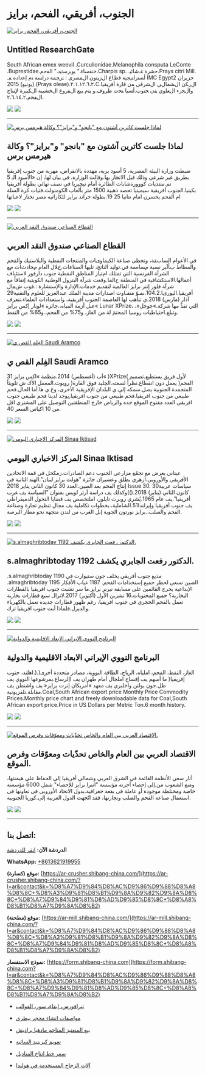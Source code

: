 # الجنوب، أفريقي، الفحم، برايز

<a href="https://swt.shibang-china.com/?l=ar&img&k=%D8%A7%D9%84%D8%AC%D9%86%D9%88%D8%A8%D8%8C+%D8%A3%D9%81%D8%B1%D9%8A%D9%82%D9%8A%D8%8C+%D8%A7%D9%84%D9%81%D8%AD%D9%85%D8%8C+%D8%A8%D8%B1%D8%A7%D9%8A%D8%B2" target="_blank">![الجنوب، أفريقي، الفحم، برايز](http://static.shibang-china.com/all-800x300/879.jpg)</a>

## Untitled ResearchGate
South African emex weevil .Curculionidae.Melanophila consputa LeConte .Buprestidae.ﺧﻧﻔﺳﺎء.&quot; ﺑوﺑرﺳﺗﻳد.&quot; اﻟﻔﺣم.Charpis sp. .ﺣﺷرة ﻏ.ﺷﺎﺋﻳ.Prays citri Mill. .أﺴﺘراﺘﻴﺠﻴﺔ ﻗطﺎع اﻝزﻴﺘون اﻝﻤﺼرى : ﺘرﺠﻤﺔ دراﺴﺔ ﺘم إﻋدادﻩ ﻤ IMC Egypt2 حزيران (يونيو) 2015.(Prays oleae).٢.١.١٢.٦.٢.C.اﻝرﻜن اﻝﺸﻤﺎﻝﻲ اﻝﺸرﻗﻲ ﻤن ﻗﺎرة أﻓرﻴﻘﻴﺎ واﻝﺠزء اﻝﻌﻠوي ﻤن ﺠﻨوب.أﺴﻴﺎ ﺘﺤت ظروف.و ﻴﺘم ﺒﻴﻊ اﻝﻔروع اﻝﺨﺸﺒﻴﺔ اﻝﻜﺒﻴرة ﻹﻨﺘﺎج اﻝﻔﺤم.٢.٦.١٤.٢.


<a href="https://whatsapp.shibangsoft.com/WhatsApp.php" target="_blank" title="WhatsApp">![](http://static.shibang-china.com/icon/whatsapp.png)</a> <a href="https://swt.shibang-china.com/?l=ar&icon&k=%D8%A7%D9%84%D8%AC%D9%86%D9%88%D8%A8%D8%8C+%D8%A3%D9%81%D8%B1%D9%8A%D9%82%D9%8A%D8%8C+%D8%A7%D9%84%D9%81%D8%AD%D9%85%D8%8C+%D8%A8%D8%B1%D8%A7%D9%8A%D8%B2" target="_blank">![](http://static.shibang-china.com/icon/chat-ar.png)</a>

---

<a href="https://swt.shibang-china.com/?l=ar&img&k=%D8%A7%D9%84%D8%AC%D9%86%D9%88%D8%A8%D8%8C+%D8%A3%D9%81%D8%B1%D9%8A%D9%82%D9%8A%D8%8C+%D8%A7%D9%84%D9%81%D8%AD%D9%85%D8%8C+%D8%A8%D8%B1%D8%A7%D9%8A%D8%B2" target="_blank">![لماذا جلست كاترين آشتون مع "بانجو" و"برايز"؟ وكالة هيرمس برس](http://static.shibang-china.com/all-800x300/1497.jpg)</a>

## لماذا جلست كاترين آشتون مع "بانجو" و"برايز"؟ وكالة هيرمس برس
ضبطت وزارة البيئة المصرية، 5 أسود برية، مهددة بالانقراض، مهربة من جنوب إفريقيا بطريق غير شرعي وذلك قبل الاتجار بها.وقالت الوزارة، في بيان لها، إن «الأسود الـ 5 تم.منتديات كووورةشابات الطائرة أمام نيجيريا فى نصف نهائى بطولة أفريقيا بكينيا.الجنوب أفريقية سيمينيا تحصد ذهبية 1500 متر بألعاب الكومنولث.فتيات كرة السلة ام الفحم يخسرن امام نتانيا 25 19.بطولة جراند برايز للكاراتيه مصر تختار لاعباتها


<a href="https://whatsapp.shibangsoft.com/WhatsApp.php" target="_blank" title="WhatsApp">![](http://static.shibang-china.com/icon/whatsapp.png)</a> <a href="https://swt.shibang-china.com/?l=ar&icon&k=%D8%A7%D9%84%D8%AC%D9%86%D9%88%D8%A8%D8%8C+%D8%A3%D9%81%D8%B1%D9%8A%D9%82%D9%8A%D8%8C+%D8%A7%D9%84%D9%81%D8%AD%D9%85%D8%8C+%D8%A8%D8%B1%D8%A7%D9%8A%D8%B2" target="_blank">![](http://static.shibang-china.com/icon/chat-ar.png)</a>

---

<a href="https://swt.shibang-china.com/?l=ar&img&k=%D8%A7%D9%84%D8%AC%D9%86%D9%88%D8%A8%D8%8C+%D8%A3%D9%81%D8%B1%D9%8A%D9%82%D9%8A%D8%8C+%D8%A7%D9%84%D9%81%D8%AD%D9%85%D8%8C+%D8%A8%D8%B1%D8%A7%D9%8A%D8%B2" target="_blank">![القطاع الصناعي صندوق النقد العربي](http://static.shibang-china.com/all-800x300/390.jpg)</a>

## القطاع الصناعي صندوق النقد العربي
ﻓﻲ اﻷﻋﻮام اﻟﺴﺎﺏﻘﺔ، وﺗﺤﻈﻰ ﺻﻨﺎﻋﺔ اﻟﻜﻴﻤﺎویﺎت واﻟﻤﻨﺘﺠﺎت اﻟﻨﻔﻄﻴﺔ واﻟﺒﻼﺳﺘﻴﻚ واﻟﻔﺤﻢ واﻟﻤﻄﺎط ﺏﺄآﺒﺮ ﻧﺴﺒﺔ ﻡﺴﺎهﻤﺔ ﻓﻲ.ﺗﻮﻟﻴﺪ اﻟﻨﺎﺗﺞ، ﺗﻠﻴﻬﺎ اﻟﺼﻨﺎﻋﺎت.ﺥﻼل اﻟﻌﺎم ﻡﺤﺎدﺙﺎت ﻡﻊ اﻟﺸﺮآﺔ اﻟﻔﺮﻧﺴﻴﺔ اﻟﺘﻲ ﺗﻤﺘﻠﻚ اﻡﺘﻴﺎز اﻟﻤﻨﺎﻃﻖ اﻟﻨﻔﻄﻴﺔ ﺟﻨﻮب دارﻓﻮر ﻻﺳﺘﺌﻨﺎف أﻋﻤﺎﻟﻬﺎ.اﻻﺳﺘﻜﺸﺎﻓﻴﺔ ﻓﻲ اﻟﻤﻨﻄﻘﺔ ﺡﺎﻟﻤﺎ.وﻗﻌﺖ ﺷﺮآﺔ اﻟﺒﺘﺮول اﻟﻮﻃﻨﻴﺔ اﻟﻜﻮﻳﺘﻴﺔ إﺗﻔﺎﻗﺎً ﻣﻊ ﺷﺮآﺔ ﻓﻠﻮر إﻧﺘﺮ ﺑﺮاﻳﺰ اﻟﻌﺎﻟﻤﻴﺔ ﻟﺘﻘﺪﻳﻢ ﺧﺪﻣﺎت.اﻹدارة واﻹﺳﺘﺸﺎرة :.ﻓﻮب ﺵﻤﺎل أﻓﺮﻳﻘﻴﺎ.اﻟﻴﻮریﺎ.104.2.نمـوّ متفـاوت اصدارات مدينة الملك عبدالعزيز للعلوم والتقنية29 آذار (مارس) 2018.ي تتأهب لها العاصمة الجنوب أفريقية، واستعدادات العلماء.نتعرف عىل أزمة المياه،.جائزة »لونار إكس برايز« Lunar XPrize، التي تقدِّ مها شركة.»جوجل«، وتبلغ.احتياطيات روسيا المحتمَ لة من الغاز، و75% من الفحم،.و65% من النفط.


<a href="https://whatsapp.shibangsoft.com/WhatsApp.php" target="_blank" title="WhatsApp">![](http://static.shibang-china.com/icon/whatsapp.png)</a> <a href="https://swt.shibang-china.com/?l=ar&icon&k=%D8%A7%D9%84%D8%AC%D9%86%D9%88%D8%A8%D8%8C+%D8%A3%D9%81%D8%B1%D9%8A%D9%82%D9%8A%D8%8C+%D8%A7%D9%84%D9%81%D8%AD%D9%85%D8%8C+%D8%A8%D8%B1%D8%A7%D9%8A%D8%B2" target="_blank">![](http://static.shibang-china.com/icon/chat-ar.png)</a>

---

<a href="https://swt.shibang-china.com/?l=ar&img&k=%D8%A7%D9%84%D8%AC%D9%86%D9%88%D8%A8%D8%8C+%D8%A3%D9%81%D8%B1%D9%8A%D9%82%D9%8A%D8%8C+%D8%A7%D9%84%D9%81%D8%AD%D9%85%D8%8C+%D8%A8%D8%B1%D8%A7%D9%8A%D8%B2" target="_blank">![الفِلم القص ي Saudi Aramco](http://static.shibang-china.com/all-800x300/1510.jpg)</a>

## الفِلم القص ي Saudi Aramco
31 آب (أغسطس) 2014.منظمة »اكس برايز« )XPrize( لأول فريق يستطيع.تصميم روبوت.المعمل الأك ش تلويثاً )الفحم( يعمل دون انقطاع.نظراً لسعته.الجليد فوق القارة المتجمدة الجنوبية يصل.سمكه إلى.ي البلدان الإفريقية الأخرى، وغ ي ها.أما الحال.فحم طبيعي من جنوب افريقيا.فحم طبيعي من جنوب افريقيا,يوجد لدينا فحم طبيعي جنوب افريقي العدد مفتوح الموقع جده والرياض خارج المنطقتين التوصيل على المشتري اقل من 10 اكياس السعر 40.


<a href="https://whatsapp.shibangsoft.com/WhatsApp.php" target="_blank" title="WhatsApp">![](http://static.shibang-china.com/icon/whatsapp.png)</a> <a href="https://swt.shibang-china.com/?l=ar&icon&k=%D8%A7%D9%84%D8%AC%D9%86%D9%88%D8%A8%D8%8C+%D8%A3%D9%81%D8%B1%D9%8A%D9%82%D9%8A%D8%8C+%D8%A7%D9%84%D9%81%D8%AD%D9%85%D8%8C+%D8%A8%D8%B1%D8%A7%D9%8A%D8%B2" target="_blank">![](http://static.shibang-china.com/icon/chat-ar.png)</a>

---

<a href="https://swt.shibang-china.com/?l=ar&img&k=%D8%A7%D9%84%D8%AC%D9%86%D9%88%D8%A8%D8%8C+%D8%A3%D9%81%D8%B1%D9%8A%D9%82%D9%8A%D8%8C+%D8%A7%D9%84%D9%81%D8%AD%D9%85%D8%8C+%D8%A8%D8%B1%D8%A7%D9%8A%D8%B2" target="_blank">![المركز الاخباري اليومي Sinaa Iktisad](http://static.shibang-china.com/all-800x300/995.jpg)</a>

## المركز الاخباري اليومي Sinaa Iktisad
عيتاني يعرض مع تجمّع مزارعي الجنوب دعم الصادرات.زمكحل في قمة الاتحادين الأفريقي والأوروبي.أزهري يطلق وعسيران جائزة &quot;هولت برايز لبنان&quot;.الهند الثانية في إنتاج الفحم بعد الصين.العدد 30 كانون الثاني يناير 2018 Issue 30. سياسات عربية30 كانون الثاني (يناير) 2018.())وكذلك يف دراسة آرثر لويس بعنوان &quot;السياسة يف غرب أفريقيا&quot;.يف عام 1965.يُشري روبرت تايلور، املتخصص يف قضايا التحول الدميقراطي يف جنوب أفريقيا وإيرلندا51.الشاملية،.بخطوات تكاملية يف مجال تنظيم تجارة وصناعة الفحم والصلب،.برايز نورتون الجوية إىل الغرب من لندن متجهة نحو مطار البرصة.


<a href="https://whatsapp.shibangsoft.com/WhatsApp.php" target="_blank" title="WhatsApp">![](http://static.shibang-china.com/icon/whatsapp.png)</a> <a href="https://swt.shibang-china.com/?l=ar&icon&k=%D8%A7%D9%84%D8%AC%D9%86%D9%88%D8%A8%D8%8C+%D8%A3%D9%81%D8%B1%D9%8A%D9%82%D9%8A%D8%8C+%D8%A7%D9%84%D9%81%D8%AD%D9%85%D8%8C+%D8%A8%D8%B1%D8%A7%D9%8A%D8%B2" target="_blank">![](http://static.shibang-china.com/icon/chat-ar.png)</a>

---

<a href="https://swt.shibang-china.com/?l=ar&img&k=%D8%A7%D9%84%D8%AC%D9%86%D9%88%D8%A8%D8%8C+%D8%A3%D9%81%D8%B1%D9%8A%D9%82%D9%8A%D8%8C+%D8%A7%D9%84%D9%81%D8%AD%D9%85%D8%8C+%D8%A8%D8%B1%D8%A7%D9%8A%D8%B2" target="_blank">![s.almaghribtoday 1192 الدكتور رفعت الجابري يكشف.](http://static.shibang-china.com/all-800x300/18.jpg)</a>

## s.almaghribtoday 1192 الدكتور رفعت الجابري يكشف.
.s.almaghribtoday 1190 مذيع جنوب أفريقي يخلف جون ستيوارت في .almaghribtoday 1195 الصين تسعى لحظر جميع إستخدامات الفحم. 1187 غياب الأفكار الإبداعية يحرج القائمين على مسابقة تيرنر برايز.ما سر تشبث جنوب افريقيا بالقطارات البخارية؟ جميع المحتويات.16 تشرين الأول (أكتوبر) 2017.لاتزال سبع قطارات بخارية تعمل بالفحم الحجري في جنوب افريقيا، رغم ظهور قطارات جديدة تعمل بالكهرباء والديزل.فلماذا أبت جنوب افريقيا ترك.


<a href="https://whatsapp.shibangsoft.com/WhatsApp.php" target="_blank" title="WhatsApp">![](http://static.shibang-china.com/icon/whatsapp.png)</a> <a href="https://swt.shibang-china.com/?l=ar&icon&k=%D8%A7%D9%84%D8%AC%D9%86%D9%88%D8%A8%D8%8C+%D8%A3%D9%81%D8%B1%D9%8A%D9%82%D9%8A%D8%8C+%D8%A7%D9%84%D9%81%D8%AD%D9%85%D8%8C+%D8%A8%D8%B1%D8%A7%D9%8A%D8%B2" target="_blank">![](http://static.shibang-china.com/icon/chat-ar.png)</a>

---

<a href="https://swt.shibang-china.com/?l=ar&img&k=%D8%A7%D9%84%D8%AC%D9%86%D9%88%D8%A8%D8%8C+%D8%A3%D9%81%D8%B1%D9%8A%D9%82%D9%8A%D8%8C+%D8%A7%D9%84%D9%81%D8%AD%D9%85%D8%8C+%D8%A8%D8%B1%D8%A7%D9%8A%D8%B2" target="_blank">![البرنامج النووي الإيراني الابعاد الاقليمية والدولية](http://static.shibang-china.com/all-800x300/266.jpg)</a>

## البرنامج النووي الإيراني الابعاد الاقليمية والدولية
الغاز، النفط، الفحم، املياه، الرياح، الطاقة النووية، مصادر متجددة أخرى(.(.اهلند، جنوب إفريقيا( ما أسهم يف إفساح املجال أمام طهران يف اإلرساع.بمرشوعها النووي يف ظل.جون بولتن واخلبري يف معهد »أمريكان إنرت برايز« يف واشنطن يف مقابلة.تلفزيونية.Coal,South African export price Monthly Price Commodity Prices.Monthly price chart and freely downloadable data for Coal,South African export price.Price in US Dollars per Metric Ton.6 month history.


<a href="https://whatsapp.shibangsoft.com/WhatsApp.php" target="_blank" title="WhatsApp">![](http://static.shibang-china.com/icon/whatsapp.png)</a> <a href="https://swt.shibang-china.com/?l=ar&icon&k=%D8%A7%D9%84%D8%AC%D9%86%D9%88%D8%A8%D8%8C+%D8%A3%D9%81%D8%B1%D9%8A%D9%82%D9%8A%D8%8C+%D8%A7%D9%84%D9%81%D8%AD%D9%85%D8%8C+%D8%A8%D8%B1%D8%A7%D9%8A%D8%B2" target="_blank">![](http://static.shibang-china.com/icon/chat-ar.png)</a>

---

<a href="https://swt.shibang-china.com/?l=ar&img&k=%D8%A7%D9%84%D8%AC%D9%86%D9%88%D8%A8%D8%8C+%D8%A3%D9%81%D8%B1%D9%8A%D9%82%D9%8A%D8%8C+%D8%A7%D9%84%D9%81%D8%AD%D9%85%D8%8C+%D8%A8%D8%B1%D8%A7%D9%8A%D8%B2" target="_blank">![الاقتصاد العربي بين العام والخاص تحدّيات ومعوّقات وفرص الموقع.](http://static.shibang-china.com/all-800x300/1395.jpg)</a>

## الاقتصاد العربي بين العام والخاص تحدّيات ومعوّقات وفرص الموقع.
أثار سعي الأنظمة القائمة في الشرق العربي وشمالي أفريقيا إلى الحفاظ على هيمنتها، ومنع الشعوب من.إلى إحصاء أجرته مؤسسة &quot;انترا برايز للإحصاء&quot; شمل 6000 مؤسسة خاصة ومختلطة موجودة أو عاملة في بقعة جغرافية.بدول الاتحاد الأوروبي في تعاونها في استعمال صناعة الفحم والصلب وتجارتها، فقد اتّجهت الدول العربية إلى.كوريا الجنوبية.

<a href="https://whatsapp.shibangsoft.com/WhatsApp.php" target="_blank" title="WhatsApp">![](http://static.shibang-china.com/icon/whatsapp.png)</a> <a href="https://swt.shibang-china.com/?l=ar&icon&k=%D8%A7%D9%84%D8%AC%D9%86%D9%88%D8%A8%D8%8C+%D8%A3%D9%81%D8%B1%D9%8A%D9%82%D9%8A%D8%8C+%D8%A7%D9%84%D9%81%D8%AD%D9%85%D8%8C+%D8%A8%D8%B1%D8%A7%D9%8A%D8%B2" target="_blank">![](http://static.shibang-china.com/icon/chat-ar.png)</a>

---
## اتصل بنا:

**الدردشة الآن:** [انقر للدردشة](https://swt.shibang-china.com?l=ar&contact&k=%D8%A7%D9%84%D8%AC%D9%86%D9%88%D8%A8%D8%8C+%D8%A3%D9%81%D8%B1%D9%8A%D9%82%D9%8A%D8%8C+%D8%A7%D9%84%D9%81%D8%AD%D9%85%D8%8C+%D8%A8%D8%B1%D8%A7%D9%8A%D8%B2)

**WhatsApp:**  [+8613621919955](https://whatsapp.shibangsoft.com/WhatsApp.php)

**موقع (كسارة):** [https://ar-crusher.shibang-china.com/](https://ar-crusher.shibang-china.com/?l=ar&contact&k=%D8%A7%D9%84%D8%AC%D9%86%D9%88%D8%A8%D8%8C+%D8%A3%D9%81%D8%B1%D9%8A%D9%82%D9%8A%D8%8C+%D8%A7%D9%84%D9%81%D8%AD%D9%85%D8%8C+%D8%A8%D8%B1%D8%A7%D9%8A%D8%B2)

**موقع (مطحنة):** [https://ar-mill.shibang-china.com/](https://ar-mill.shibang-china.com/?l=ar&contact&k=%D8%A7%D9%84%D8%AC%D9%86%D9%88%D8%A8%D8%8C+%D8%A3%D9%81%D8%B1%D9%8A%D9%82%D9%8A%D8%8C+%D8%A7%D9%84%D9%81%D8%AD%D9%85%D8%8C+%D8%A8%D8%B1%D8%A7%D9%8A%D8%B2)

**نموذج الاستفسار:** [https://form.shibang-china.com](https://form.shibang-china.com?l=ar&contact&k=%D8%A7%D9%84%D8%AC%D9%86%D9%88%D8%A8%D8%8C+%D8%A3%D9%81%D8%B1%D9%8A%D9%82%D9%8A%D8%8C+%D8%A7%D9%84%D9%81%D8%AD%D9%85%D8%8C+%D8%A8%D8%B1%D8%A7%D9%8A%D8%B2)

* [تيرافورس، إبقاء، سور، القوالب](../13/%D8%AA%D9%8A%D8%B1%D8%A7%D9%81%D9%88%D8%B1%D8%B3%D8%8C%20%D8%A5%D8%A8%D9%82%D8%A7%D8%A1%D8%8C%20%D8%B3%D9%88%D8%B1%D8%8C%20%D8%A7%D9%84%D9%82%D9%88%D8%A7%D9%84%D8%A8.md)

* [مواصفات انشاء محجر بيطري](../14/%D9%85%D9%88%D8%A7%D8%B5%D9%81%D8%A7%D8%AA%20%D8%A7%D9%86%D8%B4%D8%A7%D8%A1%20%D9%85%D8%AD%D8%AC%D8%B1%20%D8%A8%D9%8A%D8%B7%D8%B1%D9%8A.md)

* [بيع المنغنيز المناجم مادهيا براديش](../15/%D8%A8%D9%8A%D8%B9%20%D8%A7%D9%84%D9%85%D9%86%D8%BA%D9%86%D9%8A%D8%B2%20%D8%A7%D9%84%D9%85%D9%86%D8%A7%D8%AC%D9%85%20%D9%85%D8%A7%D8%AF%D9%87%D9%8A%D8%A7%20%D8%A8%D8%B1%D8%A7%D8%AF%D9%8A%D8%B4.md)

* [تعويم كبريتيد السائبة](../11/%D8%AA%D8%B9%D9%88%D9%8A%D9%85%20%D9%83%D8%A8%D8%B1%D9%8A%D8%AA%D9%8A%D8%AF%20%D8%A7%D9%84%D8%B3%D8%A7%D8%A6%D8%A8%D8%A9.md)

* [سعر خط انتاخ المناديل](../15/%D8%B3%D8%B9%D8%B1%20%D8%AE%D8%B7%20%D8%A7%D9%86%D8%AA%D8%A7%D8%AE%20%D8%A7%D9%84%D9%85%D9%86%D8%A7%D8%AF%D9%8A%D9%84.md)

* [آلات الزجاج المستخدمة في هولندا](../15/%D8%A2%D9%84%D8%A7%D8%AA%20%D8%A7%D9%84%D8%B2%D8%AC%D8%A7%D8%AC%20%D8%A7%D9%84%D9%85%D8%B3%D8%AA%D8%AE%D8%AF%D9%85%D8%A9%20%D9%81%D9%8A%20%D9%87%D9%88%D9%84%D9%86%D8%AF%D8%A7.md)